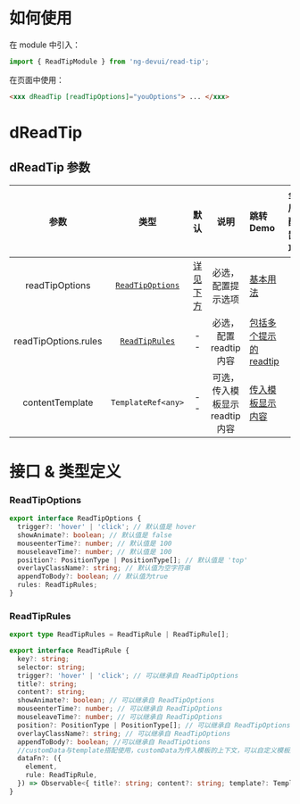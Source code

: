# 如何使用

在 module 中引入：

```ts
import { ReadTipModule } from 'ng-devui/read-tip';
```

在页面中使用：

```html
<xxx dReadTip [readTipOptions]="youOptions"> ... </xxx>
```

# dReadTip

## dReadTip 参数

|         参数         |                类型                 |            默认             | 说明                            | 跳转 Demo                                    |全局配置项| 
| :----------------: | :------------------: | :---------------------------------: | :-------------------------: | :------------------------------ | -------------------------------------------- |
|    readTipOptions    | [`ReadTipOptions`](#readtipoptions) | [详见下方](#readtipoptions) | 必选，配置提示选项              | [基本用法](demo#basic)                       |
| readTipOptions.rules |   [`ReadTipRules`](#readtiprules)   |             --              | 必选，配置 readtip 内容         | [包括多个提示的 readtip](demo#multi-readtip) |
|   contentTemplate    |         `TemplateRef<any>`          |             --              | 可选，传入模板显示 readtip 内容 | [传入模板显示内容](demo#readtip-template)    |

# 接口 & 类型定义

### ReadTipOptions

```ts
export interface ReadTipOptions {
  trigger?: 'hover' | 'click'; // 默认值是 hover
  showAnimate?: boolean; // 默认值是 false
  mouseenterTime?: number; // 默认值是 100
  mouseleaveTime?: number; // 默认值是 100
  position?: PositionType | PositionType[]; // 默认值是 'top'
  overlayClassName?: string; // 默认值为空字符串
  appendToBody?: boolean; // 默认值为true
  rules: ReadTipRules;
}
```

### ReadTipRules

```ts
export type ReadTipRules = ReadTipRule | ReadTipRule[];

export interface ReadTipRule {
  key?: string;
  selector: string;
  trigger?: 'hover' | 'click'; // 可以继承自 ReadTipOptions
  title?: string;
  content?: string;
  showAnimate?: boolean; // 可以继承自 ReadTipOptions
  mouseenterTime?: number; // 可以继承自 ReadTipOptions
  mouseleaveTime?: number; // 可以继承自 ReadTipOptions
  position?: PositionType | PositionType[]; // 可以继承自 ReadTipOptions
  overlayClassName?: string; // 可以继承自 ReadTipOptions
  appendToBody?: boolean; //可以继承自 ReadTipOtions
  //customData与template搭配使用，customData为传入模板的上下文，可以自定义模板内容
  dataFn?: ({
    element,
    rule: ReadTipRule,
  }) => Observable<{ title?: string; content?: string; template?: TemplateRef<any>; customData?: any }>;
}
```

